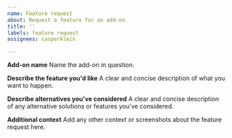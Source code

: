 ```yaml
---
name: Feature request
about: Request a feature for an add-on
title: ''
labels: feature request
assignees: casperklein

---
```


**Add-on name**
Name the add-on in question.

**Describe the feature you'd like**
A clear and concise description of what you want to happen.

**Describe alternatives you've considered**
A clear and concise description of any alternative solutions or features you've considered.

**Additional context**
Add any other context or screenshots about the feature request here.
